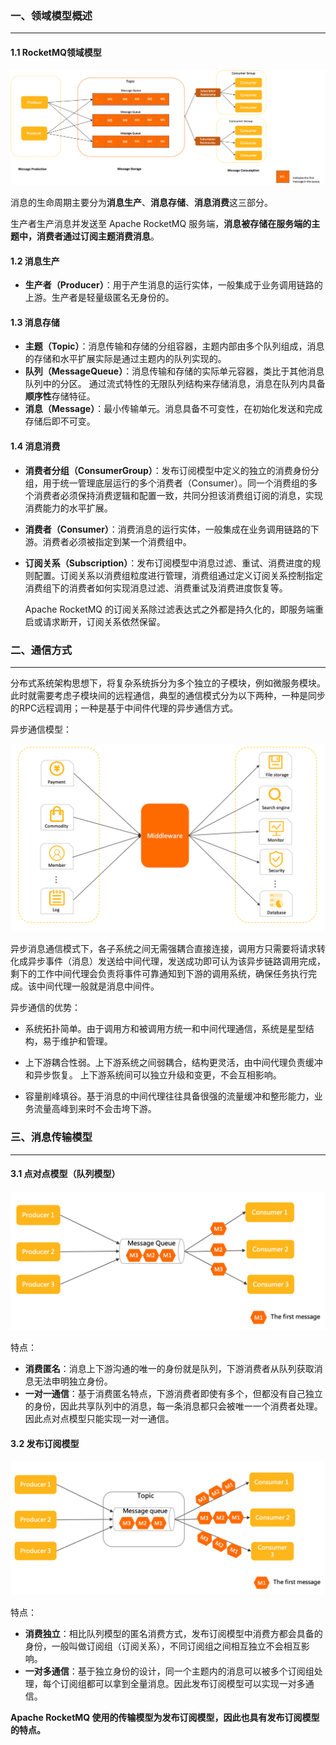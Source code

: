 ### 一、领域模型概述

---

#### 1.1 RocketMQ领域模型

![领域模型](img/mainarchi-9b036e7ff5133d050950f25838367a17.png)

消息的生命周期主要分为**消息生产**、**消息存储**、**消息消费**这三部分。

生产者生产消息并发送至 Apache RocketMQ 服务端，**消息被存储在服务端的主题中，消费者通过订阅主题消费消息**。

#### 1.2 消息生产

- **生产者（Producer）**：用于产生消息的运行实体，一般集成于业务调用链路的上游。生产者是轻量级匿名无身份的。

#### 1.3 消息存储

- **主题（Topic）**：消息传输和存储的分组容器，主题内部由多个队列组成，消息的存储和水平扩展实际是通过主题内的队列实现的。
- **队列（MessageQueue）**：消息传输和存储的实际单元容器，类比于其他消息队列中的分区。 通过流式特性的无限队列结构来存储消息，消息在队列内具备**顺序性**存储特征。
- **消息（Message）**：最小传输单元。消息具备不可变性，在初始化发送和完成存储后即不可变。

#### 1.4 消息消费

- **消费者分组（ConsumerGroup）**：发布订阅模型中定义的独立的消费身份分组，用于统一管理底层运行的多个消费者（Consumer）。同一个消费组的多个消费者必须保持消费逻辑和配置一致，共同分担该消费组订阅的消息，实现消费能力的水平扩展。

- **消费者（Consumer）**：消费消息的运行实体，一般集成在业务调用链路的下游。消费者必须被指定到某一个消费组中。

- **订阅关系（Subscription）**：发布订阅模型中消息过滤、重试、消费进度的规则配置。订阅关系以消费组粒度进行管理，消费组通过定义订阅关系控制指定消费组下的消费者如何实现消息过滤、消费重试及消费进度恢复等。

  Apache RocketMQ 的订阅关系除过滤表达式之外都是持久化的，即服务端重启或请求断开，订阅关系依然保留。



### 二、通信方式

---

分布式系统架构思想下，将复杂系统拆分为多个独立的子模块，例如微服务模块。此时就需要考虑子模块间的远程通信，典型的通信模式分为以下两种，一种是同步的RPC远程调用；一种是基于中间件代理的异步通信方式。

异步通信模型：

![异步调用](img/asyncarchi-e7ee18dd77aca472fb80bb2238d9528b.png)

异步消息通信模式下，各子系统之间无需强耦合直接连接，调用方只需要将请求转化成异步事件（消息）发送给中间代理，发送成功即可认为该异步链路调用完成，剩下的工作中间代理会负责将事件可靠通知到下游的调用系统，确保任务执行完成。该中间代理一般就是消息中间件。

异步通信的优势：

- 系统拓扑简单。由于调用方和被调用方统一和中间代理通信，系统是星型结构，易于维护和管理。

- 上下游耦合性弱。上下游系统之间弱耦合，结构更灵活，由中间代理负责缓冲和异步恢复。 上下游系统间可以独立升级和变更，不会互相影响。

- 容量削峰填谷。基于消息的中间代理往往具备很强的流量缓冲和整形能力，业务流量高峰到来时不会击垮下游。



### 三、消息传输模型

---

#### 3.1 点对点模型（队列模型）

![点对点模型](img/p2pmode-fefdc2fbe4792e757e26befc0b3acbff.png)

特点：

- **消费匿名**：消息上下游沟通的唯一的身份就是队列，下游消费者从队列获取消息无法申明独立身份。
- **一对一通信**：基于消费匿名特点，下游消费者即使有多个，但都没有自己独立的身份，因此共享队列中的消息，每一条消息都只会被唯一一个消费者处理。因此点对点模型只能实现一对一通信。

#### 3.2 发布订阅模型

![发布订阅模型](img/pubsub-042a4e5e5d76806943bd7dcfb730c5d5.png)

特点：

- **消费独立**：相比队列模型的匿名消费方式，发布订阅模型中消费方都会具备的身份，一般叫做订阅组（订阅关系），不同订阅组之间相互独立不会相互影响。
- **一对多通信**：基于独立身份的设计，同一个主题内的消息可以被多个订阅组处理，每个订阅组都可以拿到全量消息。因此发布订阅模型可以实现一对多通信。

**Apache RocketMQ 使用的传输模型为发布订阅模型，因此也具有发布订阅模型的特点。**
